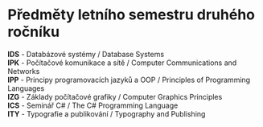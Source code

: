 # Předměty letního semestru druhého ročníku

**IDS** - Databázové systémy / Database Systems  
**IPK** -	Počítačové komunikace a sítě / 	Computer Communications and Networks	 
**IPP** - Principy programovacích jazyků a OOP / 	Principles of Programming Languages  
**IZG** - Základy počítačové grafiky / 	Computer Graphics Principles  
**ICS** - Seminář C# / 	The C# Programming Language  
**ITY** - Typografie a publikování / 	Typography and Publishing
